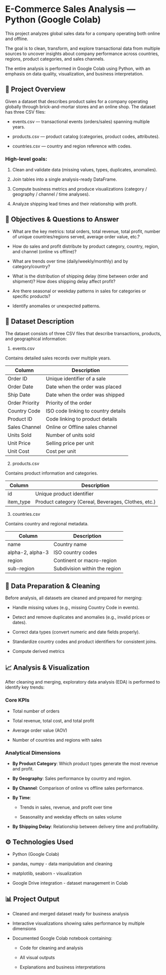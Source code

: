 # E-Commerce Sales Analysis — Python (Google Colab)

This project analyzes global sales data for a company operating both online and offline.

The goal is to clean, transform, and explore transactional data from multiple sources to uncover insights about company performance across countries, regions, product categories, and sales channels.

The entire analysis is performed in Google Colab using Python, with an emphasis on data quality, visualization, and business interpretation.

## 🔎 Project Overview

Given a dataset that describes product sales for a company operating globally through brick-and-mortar stores and an online shop. The dataset has three CSV files:

- events.csv — transactional events (orders/sales) spanning multiple years.

- products.csv — product catalog (categories, product codes, attributes).

- countries.csv — country and region reference with codes.

### High-level goals:

1. Clean and validate data (missing values, types, duplicates, anomalies).

2. Join tables into a single analysis-ready DataFrame.

3. Compute business metrics and produce visualizations (category / geography / channel / time analyses).

4. Analyze shipping lead times and their relationship with profit.

## 🎯 Objectives & Questions to Answer

- What are the key metrics: total orders, total revenue, total profit, number of unique countries/regions served, average order value, etc.?

- How do sales and profit distribute by product category, country, region, and channel (online vs offline)?

- What are trends over time (daily/weekly/monthly) and by category/country?

- What is the distribution of shipping delay (time between order and shipment)? How does shipping delay affect profit?

- Are there seasonal or weekday patterns in sales for categories or specific products?

- Identify anomalies or unexpected patterns.
  
## 📂 Dataset Description

The dataset consists of three CSV files that describe transactions, products, and geographical information:

1. events.csv

Contains detailed sales records over multiple years.

|Column|Description|
|----|----|
|Order ID|Unique identifier of a sale|
|Order Date|Date when the order was placed|
|Ship Date|Date when the order was shipped|
|Order Priority|Priority of the order|
|Country Code|ISO code linking to country details|
|Product ID|Code linking to product details|
|Sales Channel|Online or Offline sales channel|
|Units Sold|Number of units sold|
|Unit Price|Selling price per unit|
|Unit Cost|Cost per unit|
2. products.csv

Contains product information and categories.

|Column|Description|
|----|----|
|id|Unique product identifier|
|item_type|Product category (Cereal, Beverages, Clothes, etc.)|
3. countries.csv

Contains country and regional metadata.

|Column|Description|
|----|----|
|name|Country name|
|alpha-2, alpha-3|ISO country codes|
|region|Continent or macro-region|
|sub-region|Subdivision within the region|

## 🧹 Data Preparation & Cleaning

Before analysis, all datasets are cleaned and prepared for merging:

- Handle missing values (e.g., missing Country Code in events).

- Detect and remove duplicates and anomalies (e.g., invalid prices or dates).

- Correct data types (convert numeric and date fields properly).

- Standardize country codes and product identifiers for consistent joins.

- Compute derived metrics
  
## 📈 Analysis & Visualization

After cleaning and merging, exploratory data analysis (EDA) is performed to identify key trends:

### Core KPIs

- Total number of orders

- Total revenue, total cost, and total profit

- Average order value (AOV)

- Number of countries and regions with sales

### Analytical Dimensions

- **By Product Category**: Which product types generate the most revenue and profit.

- **By Geography**: Sales performance by country and region.

- **By Channel**: Comparison of online vs offline sales performance.

- **By Time**:

  - Trends in sales, revenue, and profit over time

  - Seasonality and weekday effects on sales volume

- **By Shipping Delay**: Relationship between delivery time and profitability.
  
## ⚙️ Technologies Used

- Python (Google Colab)

- pandas, numpy - data manipulation and cleaning

- matplotlib, seaborn - visualization

- Google Drive integration - dataset management in Colab

## 📊 Project Output

- Cleaned and merged dataset ready for business analysis

- Interactive visualizations showing sales performance by multiple dimensions

- Documented Google Colab notebook containing:

   - Code for cleaning and analysis

   - All visual outputs

   - Explanations and business interpretations
